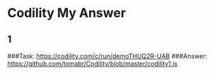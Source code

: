 # Codility My Answer

## 1
###Task: https://codility.com/c/run/demoTHUQ2R-UAB
###Answer: https://github.com/tomabr/Codility/blob/master/codility1.js

